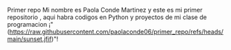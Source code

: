Primer repo
Mi nombre es Paola Conde Martinez y este es mi primer repositorio , aqui habra codigos en Python y proyectos de mi clase de programacion 
¡"(https://raw.githubusercontent.com/paolaconde06/primer_repo/refs/heads/main/sunset.jfif)"!
